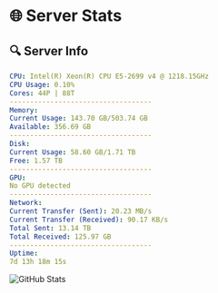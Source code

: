 # 🌐 Server Stats
## 🔍 Server Info
```yaml
CPU: Intel(R) Xeon(R) CPU E5-2699 v4 @ 1218.15GHz
CPU Usage: 0.10%
Cores: 44P | 88T
-----------------------------------
Memory:
Current Usage: 143.70 GB/503.74 GB
Available: 356.69 GB
-----------------------------------
Disk:
Current Usage: 58.60 GB/1.71 TB
Free: 1.57 TB
-----------------------------------
GPU:
No GPU detected
-----------------------------------
Network:
Current Transfer (Sent): 20.23 MB/s
Current Transfer (Received): 90.17 KB/s
Total Sent: 13.14 TB
Total Received: 125.97 GB
-----------------------------------
Uptime:
7d 13h 18m 15s
```
![GitHub Stats](https://img.shields.io/badge/Updated-2025-03-15_10:41:04-blue)